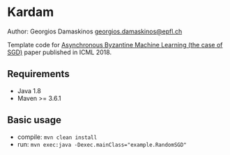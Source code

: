 # Kardam

Author: Georgios Damaskinos <georgios.damaskinos@epfl.ch>

Template code for [Asynchronous Byzantine Machine Learning (the case of SGD)](http://proceedings.mlr.press/v80/damaskinos18a.html) paper published in ICML 2018.


## Requirements

* Java 1.8
* Maven >= 3.6.1

## Basic usage

* compile: ```mvn clean install```
* run: ```mvn exec:java -Dexec.mainClass="example.RandomSGD"```


